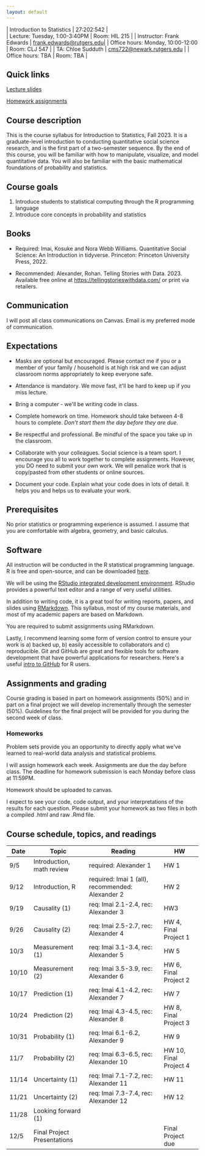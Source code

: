 ```yaml
---
layout: default
---
```


| Introduction to Statistics   | 27:202:542 |  
| Lecture: Tuesday, 1:00-3:40PM   | Room: HIL 215 |
| Instructor: Frank Edwards | frank.edwards@rutgers.edu|
| Office hours: Monday, 10:00-12:00 | Room: CLJ 547 |
| TA: Chloe Sudduth | cms722@newark.rutgers.edu |
| Office hours: TBA | Room: TBA | 

## Quick links

[Lecture slides](https://github.com/f-edwards/intro_stats/tree/master/slides)

[Homework assignments](https://github.com/f-edwards/intro_stats/tree/master/hw)

## Course description

This is the course syllabus for Introduction to Statistics, Fall 2023. It is a graduate-level introduction to conducting quantitative social science research, and is the first part of a two-semester sequence. By the end of this course, you will be familiar with how to manipulate, visualize, and model quantitative data. You will also be familiar with the basic mathematical foundations of probability and statistics.

## Course goals

1. Introduce students to statistical computing through the R programming language
2. Introduce core concepts in probability and statistics

## Books

- Required: Imai, Kosuke and Nora Webb Williams. Quantitative Social Science: An Introduction in tidyverse. Princeton: Princeton University Press, 2022.

- Recommended: Alexander, Rohan. Telling Stories with Data. 2023. Available free online at https://tellingstorieswithdata.com/ or print via retailers.

## Communication

I will post all class communications on Canvas. Email is my preferred mode of communication. 

## Expectations

- Masks are optional but encouraged. Please contact me if you or a member of your family / household is at high risk and we can adjust classroom norms appropriately to keep everyone safe.

- Attendance is mandatory. We move fast, it'll be hard to keep up if you miss lecture.

- Bring a computer - we'll be writing code in class.

- Complete homework on time. Homework should take between 4-8 hours to complete. *Don't start them the day before they are due.*

- Be respectful and professional. Be mindful of the space you take up in the classroom.

- Collaborate with your colleagues. Social science is a team sport. I encourage you all to work together to complete assignments. However, you DO need to submit your own work. We will penalize work that is copy/pasted from other students or online sources. 

- Document your code. Explain what your code does in lots of detail. It helps you and helps us to evaluate your work. 

## Prerequisites

No prior statistics or programming experience is assumed. I assume that you are comfortable with algebra, geometry, and basic calculus.

## Software

All instruction will be conducted in the R statistical programming language. R is free and open-source, and can be downloaded [here](https://cran.r-project.org/).

We will be using the [RStudio integrated development environment](https://www.rstudio.com/products/rstudio/download/). RStudio provides a powerful text editor and a range of very useful utilities. 

In addition to writing code, it is a great tool for writing reports, papers, and slides using [RMarkdown](https://rmarkdown.rstudio.com/lesson-1.html). This syllabus, most of my course materials, and most of my academic papers are based on Markdown. 

You are required to submit assignments using RMarkdown. 

Lastly, I recommend learning some form of version control to ensure your work is a) backed up, b) easily accessible to collaborators and c) reproducible. Git and GitHub are great and flexible tools for software development that have powerful applications for researchers. Here's a useful [intro to GitHub](https://happygitwithr.com/) for R users.

## Assignments and grading

Course grading is based in part on homework assignments (50%) and in part on a final project we will develop incrementally through the semester (50%). Guidelines for the final project will be provided for you during the second week of class.

### Homeworks

Problem sets provide you an opportunity to directly apply what we've learned to real-world data analysis and statistical problems. 

I will assign homework each week. Assignments are due the day before class. The deadline for homework submission is each Monday before class at 11:59PM. 

Homework should be uploaded to canvas. 

I expect to see your code, code output, and your interpretations of the results for each question. Please submit your homework as two files in both a compiled .html and raw .Rmd file. 

## Course schedule, topics, and readings
|Date|Topic|Reading|HW|
|----|-----|-------|--|
|9/5| Introduction, math review | required: Alexander 1| HW 1 |
|9/12| Introduction, R |required: Imai 1 (all), recommended: Alexander 2| HW 2 | 
|9/19| Causality (1) | req: Imai 2.1-2.4, rec: Alexander 3| HW3 |
|9/26| Causality (2) | req: Imai 2.5-2.7, rec: Alexander 4| HW 4, Final Project 1|
|10/3| Measurement (1) | req: Imai 3.1-3.4, rec: Alexander 5| HW 5|
|10/10| Measurement (2) | req: Imai 3.5-3.9, rec: Alexander 6| HW 6, Final Project 2|
|10/17| Prediction (1) | req: Imai 4.1-4.2, rec: Alexander 7| HW 7|
|10/24| Prediction (2) | req: Imai 4.3-4.5, rec: Alexander 8| HW 8, Final Project 3 |
|10/31| Probability (1) | req: Imai 6.1-6.2, Alexander 9| HW 9 |
|11/7| Probability (2) | req: Imai 6.3-6.5, rec: Alexander 10| HW 10, Final Project 4 |
|11/14| Uncertainty (1) | req: Imai 7.1-7.2, rec: Alexander 11| HW 11 |
|11/21| Uncertainty (2) | req: Imai 7.3-7.4, rec: Alexander 12| HW 12 |
|11/28| Looking forward (1) | | |
|12/5| Final Project Presentations | | Final Project due|

